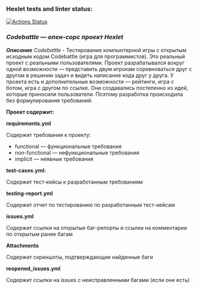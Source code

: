 ### Hexlet tests and linter status:
[![Actions Status](https://github.com/ElenaSimanina/qa-engineer-project-85/workflows/hexlet-check/badge.svg)](https://github.com/ElenaSimanina/qa-engineer-project-85/actions)

### ***Codebattle —  опен-сорс проект Hexlet***
***Описание***
*Codebattle* - Тестирование компьютерной игры с открытым исходным кодом Codebattle (игра для программистов).
 Это реальный проект с реальными пользователями. Проект разрабатывался вокруг одной возможности — представить двум игрокам соревноваться друг с другом в решении задач и видеть написание кода друг у друга. У проекта есть и дополнительные возможности — рейтинги, игра с ботом, игра с другом по ссылке. Они создавались постепенно из идей, которые приносили пользователи. Поэтому разработка происходила без формулирования требований.

 **Проект содержит:**

 **requirements.yml**

 Содержит требования к проекту:

 - functional — функциональные требования
 - non-functional — нефункциональные требования
 - implicit — неявные требования

**test-cases.yml:**

Содержит тест-кейсы к разработанным требованиям

**testing-report.yml**

Содержит отчет по тестированию по разработанным тест-кейсам

**issues.yml**

Содержит ссылки на открытые баг-репорты и ссылки на комментарии по открытым ранее багам

**Attachments**

Содержит скриншоты, подтверждающие найденные баги

**reopened_issues.yml** 

Содержит ссылки на issues с неисправленными багами (если они есть)

  
